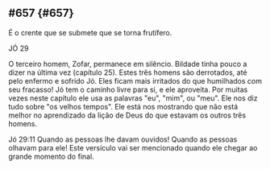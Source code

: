 ## #657 {#657}

É o crente que se submete que se torna frutífero.

JÓ 29

O terceiro homem, Zofar, permanece em silêncio. Bildade tinha pouco a dizer na última vez (capítulo 25). Estes três homens são derrotados, até pelo enfermo e sofrido Jó. Eles ficam mais irritados do que humilhados com seu fracasso! Jó tem o caminho livre para si, e ele aproveita. Por muitas vezes neste capítulo ele usa as palavras &quot;eu&quot;, &quot;mim&quot;, ou &quot;meu&quot;. Ele nos diz tudo sobre &quot;os velhos tempos&quot;. Ele está nos mostrando que não está melhor no aprendizado da lição de Deus do que estavam os outros três homens.

Jó 29:11 Quando as pessoas lhe davam ouvidos! Quando as pessoas olhavam para ele! Este versículo vai ser mencionado quando ele chegar ao grande momento do final.